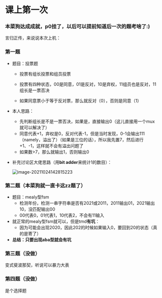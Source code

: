 # 课上第一次

### 本菜狗达成成就，p0挂了，以后可以提前知道后一次的题考啥了:)



言归正传，来说说本次上机：

### 第一题

- 题目：投票题

  - 投票有组长投票和组员投票

  - 投票有四种状态，00是同意，01是反对，10是弃权，11组员也是反对，11组长是一票否决
  - 如果同意票小于等于反对票，那么就反对（0），否则是同意（1）

- 本人思路：

  - 先判断组长是不是一票否决，如果是，直接输出0（这儿直接用一个mux就可以解决了）
  - 同意代表+1，弃权是0，反对代表-1，但是当时发现，0-1会输出111（namely，溢出了）（如果是三位的话），所以我先置7，然后进行+1、-1，这样就不会有溢出问题了
  - 如果数>7，那么就输出1，否则输出0
  
- 补充讨论区大佬思路（用**bit adder**来统计1的数目）：

  ![image-20211024142815223](C:\Users\1\AppData\Roaming\Typora\typora-user-images\image-20211024142815223.png)

  



### 第二题（本菜狗就一直卡这zz题了）

- 题目：mealy型fsm
  - 检测年份，检测一串字符串是否有2021或2011，2011输出01，2021输出10，没匹配输出00
  - 00代表0，01代表1，10代表2，不会有11输入
- 就正常的mealy型fsm就可以，但是tmd**有坑**：
  - 因为可能会出现2020，因此202的时候如果输入0，要回到20的状态（真的是寄了）
- **总结：只要出现aba型就会有坑**



### 第三题（没做）

变式斐波那契，听说可以暴力大表



### 第四题（没做）

是个选择题

